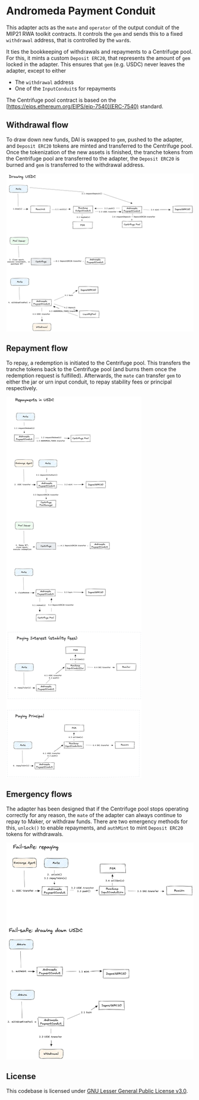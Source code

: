 # Andromeda Payment Conduit

This adapter acts as the `mate` and `operator` of the output conduit of the MIP21 RWA toolkit contracts. It controls the `gem` and sends this to a fixed `withdrawal` address, that is controlled by the `ward`s.

It ties the bookkeeping of withdrawals and repayments to a Centrifuge pool. For this, it mints a custom `Deposit ERC20`, that represents the amount of `gem` locked in the adapter. This ensures that `gem` (e.g. USDC) never leaves the adapter, except to either
* The `withdrawal` address
* One of the `InputConduit`s for repayments

The Centrifuge pool contract is based on the [https://eips.ethereum.org/EIPS/eip-7540](ERC-7540) standard.

## Withdrawal flow
To draw down new funds, DAI is swapped to `gem`, pushed to the adapter, and `Deposit ERC20` tokens are minted and transferred to the Centrifuge pool. Once the tokenization of the new assets is finished, the tranche tokens from the Centrifuge pool are transferred to the adapter, the `Deposit ERC20` is burned and `gem` is transferred to the withdrawal address.

![Withdrawals](./assets/withdrawals.png)

## Repayment flow
To repay, a redemption is initiated to the Centrifuge pool. This transfers the tranche tokens back to the Centrifuge pool (and burns them once the redemption request is fulfilled). Afterwards, the `mate` can transfer `gem` to either the jar or urn input conduit, to repay stability fees or principal respectively.

![Repaymens](./assets/repayments.png)

## Emergency flows
The adapter has been designed that if the Centrifuge pool stops operating correctly for any reason, the `mate` of the adapter can always continue to repay to Maker, or withdraw funds. There are two emergency methods for this, `unlock()` to enable repayments, and `authMint` to mint `Deposit ERC20` tokens for withdrawals.

![Emergency](./assets/fail-safes.png)

## License
This codebase is licensed under [GNU Lesser General Public License v3.0](https://github.com/centrifuge/liquidity-pools/blob/main/LICENSE).
